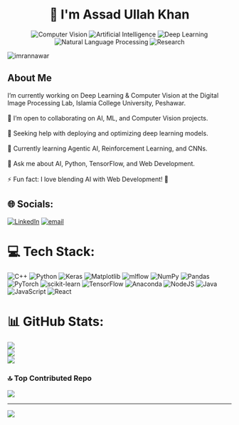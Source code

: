 <h1 align="center">👋 I'm Assad Ullah Khan</h1>
<p align="center">
  <img src="https://img.shields.io/badge/Computer%20Vision-🖥️-brightgreen" alt="Computer Vision">
  <img src="https://img.shields.io/badge/Artificial%20Intelligence-🤖-blue" alt="Artificial Intelligence">
  <img src="https://img.shields.io/badge/Deep%20Learning-🧠-orange" alt="Deep Learning">
  <img src="https://img.shields.io/badge/NLP-💬-purple" alt="Natural Language Processing">
  <img src="https://img.shields.io/badge/Research-📚-yellow" alt="Research">
</p>
<p align="left"> <img src="https://komarev.com/ghpvc/?username=imrannawar&label=Profile%20views&color=0e75b6&style=flat" alt="imrannawar" /> </p>
<h2 >About Me</h2>
I’m currently working on Deep Learning & Computer Vision at the Digital Image Processing Lab, Islamia College University, Peshawar.<br><br>
👯 I’m open to collaborating on AI, ML, and Computer Vision projects.<br><br>
🤝 Seeking help with deploying and optimizing deep learning models.<br><br>
🌱 Currently learning Agentic AI, Reinforcement Learning, and CNNs.<br><br>
💬 Ask me about AI, Python, TensorFlow, and Web Development.<br><br>
⚡ Fun fact: I love blending AI with Web Development! 🚀


## 🌐 Socials:
[![LinkedIn](https://img.shields.io/badge/LinkedIn-%230077B5.svg?logo=linkedin&logoColor=white)](https://linkedin.com/in/assadullahkhan) [![email](https://img.shields.io/badge/Email-D14836?logo=gmail&logoColor=white)](mailto:assadullahkhan556@gmail.com) 

# 💻 Tech Stack:
![C++](https://img.shields.io/badge/c++-%2300599C.svg?style=for-the-badge&logo=c%2B%2B&logoColor=white) ![Python](https://img.shields.io/badge/python-3670A0?style=for-the-badge&logo=python&logoColor=ffdd54) ![Keras](https://img.shields.io/badge/Keras-%23D00000.svg?style=for-the-badge&logo=Keras&logoColor=white) ![Matplotlib](https://img.shields.io/badge/Matplotlib-%23ffffff.svg?style=for-the-badge&logo=Matplotlib&logoColor=black) ![mlflow](https://img.shields.io/badge/mlflow-%23d9ead3.svg?style=for-the-badge&logo=numpy&logoColor=blue) ![NumPy](https://img.shields.io/badge/numpy-%23013243.svg?style=for-the-badge&logo=numpy&logoColor=white) ![Pandas](https://img.shields.io/badge/pandas-%23150458.svg?style=for-the-badge&logo=pandas&logoColor=white) ![PyTorch](https://img.shields.io/badge/PyTorch-%23EE4C2C.svg?style=for-the-badge&logo=PyTorch&logoColor=white) ![scikit-learn](https://img.shields.io/badge/scikit--learn-%23F7931E.svg?style=for-the-badge&logo=scikit-learn&logoColor=white) ![TensorFlow](https://img.shields.io/badge/TensorFlow-%23FF6F00.svg?style=for-the-badge&logo=TensorFlow&logoColor=white) ![Anaconda](https://img.shields.io/badge/Anaconda-%2344A833.svg?style=for-the-badge&logo=anaconda&logoColor=white) ![NodeJS](https://img.shields.io/badge/node.js-6DA55F?style=for-the-badge&logo=node.js&logoColor=white) ![Java](https://img.shields.io/badge/java-%23ED8B00.svg?style=for-the-badge&logo=openjdk&logoColor=white) ![JavaScript](https://img.shields.io/badge/javascript-%23323330.svg?style=for-the-badge&logo=javascript&logoColor=%23F7DF1E) ![React](https://img.shields.io/badge/react-%2320232a.svg?style=for-the-badge&logo=react&logoColor=%2361DAFB)
# 📊 GitHub Stats:
![](https://github-readme-stats.vercel.app/api?username=AssadUllahKhan&theme=dark&hide_border=false&include_all_commits=false&count_private=false)<br/>
![](https://nirzak-streak-stats.vercel.app/?user=AssadUllahKhan&theme=dark&hide_border=false)<br/>
![](https://github-readme-stats.vercel.app/api/top-langs/?username=AssadUllahKhan&theme=dark&hide_border=false&include_all_commits=false&count_private=false&layout=compact)

### 🔝 Top Contributed Repo
![](https://github-contributor-stats.vercel.app/api?username=AssadUllahKhan&limit=5&theme=dark&combine_all_yearly_contributions=true)

---
[![](https://visitcount.itsvg.in/api?id=AssadUllahKhan&icon=0&color=0)](https://visitcount.itsvg.in)

<!-- Proudly created with GPRM ( https://gprm.itsvg.in ) -->
